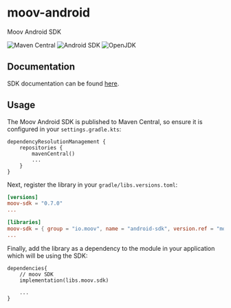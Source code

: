 moov-android
============

Moov Android SDK

![Maven Central](https://img.shields.io/maven-central/v/io.moov/android-sdk?color=77a5ff) ![Android SDK](https://img.shields.io/badge/android_sdk-28%2B-green?logo=android) ![OpenJDK](https://img.shields.io/badge/jdk-11%2B-red?logo=openjdk)

Documentation
-------------

SDK documentation can be found [here](https://moovfinancial.github.io/moov-android/).

Usage
-----

The Moov Android SDK is published to Maven Central, so ensure it is configured in your `settings.gradle.kts`:

```
dependencyResolutionManagement {
    repositories {
        mavenCentral()
        ...
    }
}
```

Next, register the library in your `gradle/libs.versions.toml`:

```toml
[versions]
moov-sdk = "0.7.0"
...

[libraries]
moov-sdk = { group = "io.moov", name = "android-sdk", version.ref = "moov-sdk" }
...
```

Finally, add the library as a dependency to the module in your application which will be using the SDK:

```
dependencies{
    // moov SDK
    implementation(libs.moov.sdk)

    ...
}
```
